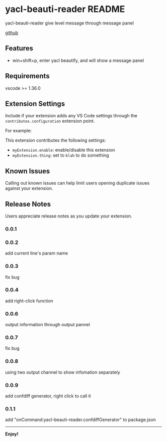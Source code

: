 # yacl-beauti-reader README

yacl-beauti-reader
give level message through message panel

[github](https://github.com/keithyin/yacl-beauti-reader)

## Features
*  win+shift+p, enter  yacl beautify, and will show a message panel

## Requirements

vscode >= 1.36.0

## Extension Settings

Include if your extension adds any VS Code settings through the `contributes.configuration` extension point.

For example:

This extension contributes the following settings:

* `myExtension.enable`: enable/disable this extension
* `myExtension.thing`: set to `blah` to do something

## Known Issues

Calling out known issues can help limit users opening duplicate issues against your extension.

## Release Notes

Users appreciate release notes as you update your extension.

### 0.0.1

### 0.0.2
add current line's param name

### 0.0.3
fix bug

### 0.0.4
add right-click function

### 0.0.6
output information through output pannel

### 0.0.7
fix bug

### 0.0.8
using two output channel to show infomation separately

### 0.0.9
add confdiff generator, right click to call it

### 0.1.1
add "onCommand:yacl-beauti-reader.confdiffGenerator" to package.json

-----------------------------------------------------------------------------------------------------------


**Enjoy!**
